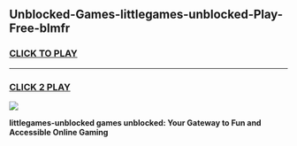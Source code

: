 
## Unblocked-Games-littlegames-unblocked-Play-Free-blmfr
<h3>
<a href="https://premium76.site?title=littlegames-unblocked&ref=23A">CLICK TO PLAY</a></h3>
<hr>

<h3>
<a href="https://premium76.site?title=littlegames-unblocked&ref=23A">CLICK 2 PLAY</a>
  
</h3>

<a href="https://premium76.site?title=littlegames-unblocked&ref=23A"><img src="https://clearcache.store/games.png"></a>


**littlegames-unblocked games unblocked: Your Gateway to Fun and Accessible Online Gaming**
